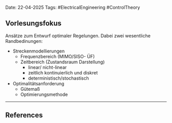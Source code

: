 Date: 22-04-2025
Tags: #ElectricalEngineering #ControlTheory 
## Vorlesungsfokus
Ansätze zum Entwurf optimaler Regelungen. Dabei zwei wesentliche Randbedinungen:
- Streckenmodellierungen
	- Frequenzbereich (MIMO/SISO- ÜF)
	- Zeitbereich (Zustandsraum Darstellung)
		- linear/ nicht-linear
		- zeitlich kontinuierlich und diskret
		- deterministisch/stochastisch
- Optimalitätsanforderung
	- Gütemaß
	- Optimierungsmethode

---
## References
